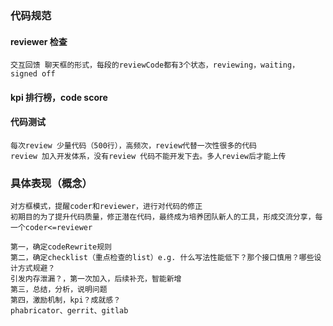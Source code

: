 ### 代码规范

#### reviewer 检查

	交互回馈 聊天框的形式，每段的reviewCode都有3个状态，reviewing，waiting，
	signed off

#### kpi 排行榜，code score

#### 代码测试

	每次review 少量代码（500行），高频次，review代替一次性很多的代码
	review 加入开发体系，没有review 代码不能开发下去。多人review后才能上传

### 具体表现（概念）

	对方框模式，提醒coder和reviewer，进行对代码的修正
	初期目的为了提升代码质量，修正潜在代码，最终成为培养团队新人的工具，形成交流分享，每一个coder<=reviewer

	第一，确定codeRewrite规则
	第二，确定checklist（重点检查的list）e.g. 什么写法性能低下？那个接口慎用？哪些设计方式规避？
	引发内存泄漏？，第一次加入，后续补充，智能新增
	第三，总结，分析，说明问题
	第四，激励机制，kpi？成就感？
	phabricator、gerrit、gitlab
